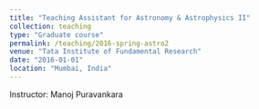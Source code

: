 ```yaml
---
title: "Teaching Assistant for Astronomy & Astrophysics II"
collection: teaching
type: "Graduate course"
permalink: /teaching/2016-spring-astro2
venue: "Tata Institute of Fundamental Research"
date: "2016-01-01"
location: "Mumbai, India"
---
```


Instructor: Manoj Puravankara
